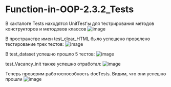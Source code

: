 # Function-in-OOP-2.3.2_Tests
В какталоге Tests находятся UnitTest'ы для тестрирования методов конструкторов и методовов классов 
![image](https://user-images.githubusercontent.com/104893843/208873477-67018f66-f594-4e92-9dc3-c6784491af82.png)

В пространстве имен test_clear_HTML было успешено провелено тестирование трех тестов:
![image](https://user-images.githubusercontent.com/104893843/208873825-a7bee5f6-ca91-4b6b-9054-dc3c4d543f55.png)

В test_dataset успешно прошло 5 тестов: 
![image](https://user-images.githubusercontent.com/104893843/208874128-934b4fe8-1041-40f8-98ef-3690f9ddefc7.png)

test_Vacancy_init также успешно отработал:
![image](https://user-images.githubusercontent.com/104893843/208874394-30472e33-ec72-448b-b8cd-631121d3ca83.png)


Теперь проверим работоспособность docTests.
Видим, что они успешно прошли
![image](https://user-images.githubusercontent.com/104893843/208874587-aab95566-6209-423e-8835-ceed26170dc2.png)

